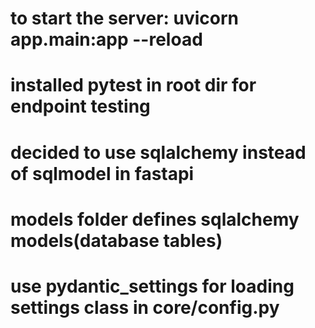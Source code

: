 # to start the server: uvicorn app.main:app --reload
# installed pytest in root dir for endpoint testing
# decided to use sqlalchemy instead of sqlmodel in fastapi
# models folder defines sqlalchemy models(database tables)
# use pydantic_settings for loading settings class in core/config.py
